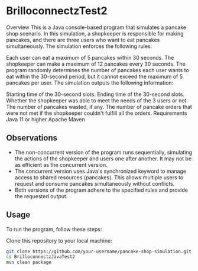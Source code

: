 # BrilloconnectzTest2

Overview
This is a Java console-based program that simulates a pancake shop scenario. In this simulation, a shopkeeper is responsible for making pancakes, and there are three users who want to eat pancakes simultaneously. The simulation enforces the following rules:

Each user can eat a maximum of 5 pancakes within 30 seconds.
The shopkeeper can make a maximum of 12 pancakes every 30 seconds.
The program randomly determines the number of pancakes each user wants to eat within the 30-second period, but it cannot exceed the maximum of 5 pancakes per user. The simulation outputs the following information:

Starting time of the 30-second slots.
Ending time of the 30-second slots.
Whether the shopkeeper was able to meet the needs of the 3 users or not.
The number of pancakes wasted, if any.
The number of pancake orders that were not met if the shopkeeper couldn't fulfill all the orders.
Requirements
Java 11 or higher
Apache Maven

## Observations
- The non-concurrent version of the program runs sequentially, simulating the actions of the shopkeeper and users one after another. It may not be as efficient as the concurrent version.
- The concurrent version uses Java's synchronized keyword to manage access to shared resources (pancakes). This allows multiple users to request and consume pancakes simultaneously without conflicts.
- Both versions of the program adhere to the specified rules and provide the requested output.

## Usage
To run the program, follow these steps:

Clone this repository to your local machine:

```bash
git clone https://github.com/your-username/pancake-shop-simulation.git
cd BrilloconnectzJavaTest2
mvn clean package



